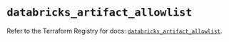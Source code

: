 # `databricks_artifact_allowlist`

Refer to the Terraform Registry for docs: [`databricks_artifact_allowlist`](https://registry.terraform.io/providers/databricks/databricks/1.49.1/docs/resources/artifact_allowlist).

